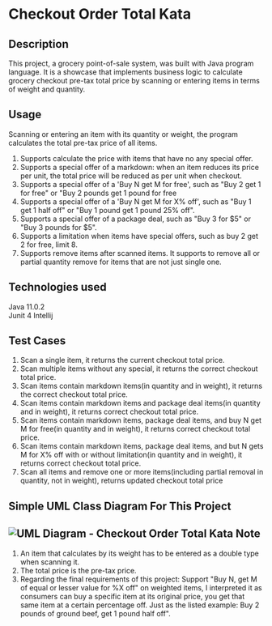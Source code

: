 Checkout Order Total Kata
======
Description 
-------------------------------
This project, a grocery point-of-sale system, was built with Java program language. It is a showcase that implements business logic to calculate grocery checkout pre-tax total price by scanning or entering items in terms of weight and quantity.

Usage
-------------
Scanning or entering an item with its quantity or weight, the program calculates the total pre-tax price of all items.
 
1. Supports calculate the price with items that have no any special offer. 
2. Supports a special offer of a markdown: when an item reduces its price per unit, the total price will be reduced as per unit when checkout.
3. Supports a special offer of a 'Buy N get M for free', such as "Buy 2 get 1 for free" or "Buy 2 pounds get 1 pound for free
4. Supports a special offer of a 'Buy N get M for X% off', such as "Buy 1 get 1 half off" or "Buy 1 pound get 1 pound 25% off".
5. Supports a special offer of a package deal, such as "Buy 3 for $5" or "Buy 3 pounds for $5".
6. Supports a limitation when items have special offers, such as buy 2 get 2 for free, limit 8.
7. Supports remove items after scanned items. It supports to remove all or partial quantity remove for items that are not just single one.

Technologies used
--
Java 11.0.2       
Junit 4
Intellij

Test Cases
--
1. Scan a single item, it returns the current checkout total price.
2. Scan multiple items without any special, it returns the correct checkout total price.
3. Scan items contain markdown items(in quantity and in weight), it returns the correct checkout total price.
4. Scan items contain markdown items and package deal items(in quantity and in weight), it returns correct checkout total price.
5. Scan items contain markdown items, package deal items, and buy N get M for free(in quantity and in weight), it returns correct checkout total price.
6. Scan items contain markdown items, package deal items, and but N gets M for X% off with or without limitation(in quantity and in weight), it returns correct checkout total price.
7. Scan all items and remove one or more items(including partial removal in quantity, not in weight), returns updated checkout total price
 
Simple UML Class Diagram For This Project
---
![UML Diagram - Checkout Order Total Kata](https://user-images.githubusercontent.com/43623996/68981671-37dd5480-07d2-11ea-9833-5aed8f8fb531.png)
Note
---
1. An item that calculates by its weight has to be entered as a double type when scanning it.
2. The total price is the pre-tax price.
3. Regarding the final requirements of this project: Support "Buy N, get M of equal or lesser value for %X off" on weighted items, I interpreted it as consumers can buy a specific item at its original price, you get that same item at a certain percentage off. Just as the listed example: Buy 2 pounds of ground beef, get 1 pound half off".  

